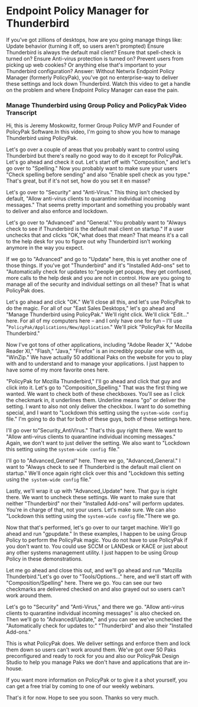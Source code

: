 # Endpoint Policy Manager for Thunderbird

If you've got zillions of desktops, how are you going manage things like: Update behavior (turning
it off, so users aren't prompted) Ensure Thunderbird is always the default mail client? Ensure that
spell-check is turned on? Ensure Anti-virus protection is turned on? Prevent users from picking up
web cookies? Or anything else that's important to your Thunderbird configuration? Answer: Without
Netwrix Endpoint Policy Manager (formerly PolicyPak), you've got no enterprise-way to deliver these
settings and lock down Thunderbird. Watch this video to get a handle on the problem and where
Endpoint Policy Manager can ease the pain.

### Manage Thunderbird using Group Policy and PolicyPak Video Transcript

Hi, this is Jeremy Moskowitz, former Group Policy MVP and Founder of PolicyPak Software.In this
video, I'm going to show you how to manage Thunderbird using PolicyPak.

Let's go over a couple of areas that you probably want to control using Thunderbird but there's
really no good way to do it except for PolicyPak. Let's go ahead and check it out. Let's start off
with "Composition," and let's go over to "Spelling." Now you probably want to make sure your users
"Check spelling before sending" and also "Enable spell check as you type." That's great, but if it's
not set, how do you set it en masse?

Let's go over to "Security" and "Anti-Virus." This thing isn't checked by default, "Allow anti-virus
clients to quarantine individual incoming messages." That seems pretty important and something you
probably want to deliver and also enforce and lockdown.

Let's go over to "Advanced" and "General." You probably want to "Always check to see if Thunderbird
is the default mail client on startup." If a user unchecks that and clicks "OK,"what does that mean?
That means it's a call to the help desk for you to figure out why Thunderbird isn't working anymore
in the way you expect.

If we go to "Advanced" and go to "Update" here, this is yet another one of those things. If you've
got "Thunderbird" and it's "Installed Add-ons" set to "Automatically check for updates to:"people
get popups, they get confused, more calls to the help desk and you are not in control. How are you
going to manage all of the security and individual settings on all these? That is what PolicyPak
does.

Let's go ahead and click "OK." We'll close all this, and let's use PolicyPak to do the magic. For
all of our "East Sales Desktops," let's go ahead and "Manage Thunderbird using PolicyPak." We'll
right click. We'll click "Edit…" here. For all of my computers here – and I only have one for fun –
I'll use "`PolicyPak/Applications/New/Application`." We'll pick "PolicyPak for Mozilla Thunderbird."

Now I've got tons of other applications, including "Adobe Reader X," "Adobe Reader XI," "Flash,"
"Java," "Firefox" is an incredibly popular one with us, "WinZip." We have actually 50 additional
Paks on the website for you to play with and to understand and to manage your applications. I just
happen to have some of my more favorite ones here.

"PolicyPak for Mozilla Thunderbird," I'll go ahead and click that guy and click into it. Let's go to
"Composition_Spelling." That was the first thing we wanted. We want to check both of these
checkboxes. You'll see as I click the checkmark in, it underlines them. Underline means "go" or
deliver the setting. I want to also not only deliver the checkbox. I want to do something special,
and I want to "Lockdown this setting using the `system-wide config` file." I'm going to do that for
both of these guys, both of these settings here.

I'll go over to"Security_AntiVirus." That's this guy right there. We want to "Allow anti-virus
clients to quarantine individual incoming messages." Again, we don't want to just deliver the
setting. We also want to "Lockdown this setting using the `system-wide config `file."

I'll go to "Advanced_General" here. There we go, "Advanced_General." I want to "Always check to see
if Thunderbird is the default mail client on startup." We'll once again right click over this and
"Lockdown this setting using the` system-wide config` file."

Lastly, we'll wrap it up with "Advanced_Update" here. That guy is right there. We want to uncheck
these settings. We want to make sure that neither "Thunderbird" nor their "Installed Add-ons" will
perform updates. You're in charge of that, not your users. Let's make sure. We can also "Lockdown
this setting using the `system-wide config` file."There we go.

Now that that's performed, let's go over to our target machine. We'll go ahead and run "gpupdate."
In these examples, I happen to be using Group Policy to perform the PolicyPak magic. You do not have
to use PolicyPak if you don't want to. You could use SCCM or LANDesk or KACE or just about any other
systems management utility. I just happen to be using Group Policy in these demonstrations.

Let me go ahead and close this out, and we'll go ahead and run "Mozilla Thunderbird."Let's go over
to "Tools/Options…" here, and we'll start off with "Composition/Spelling" here. There we go. You can
see our two checkmarks are delivered checked on and also grayed out so users can't work around them.

Let's go to "Security" and "Anti-Virus," and there we go. "Allow anti-virus clients to quarantine
individual incoming messages" is also checked on. Then we'll go to "Advanced/Update," and you can
see we've unchecked the "Automatically check for updates to:" "Thunderbird" and also their
"Installed Add-ons."

This is what PolicyPak does. We deliver settings and enforce them and lock them down so users can't
work around them. We've got over 50 Paks preconfigured and ready to rock for you and also our
PolicyPak Design Studio to help you manage Paks we don't have and applications that are in-house.

If you want more information on PolicyPak or to give it a shot yourself, you can get a free trial by
coming to one of our weekly webinars.

That's it for now. Hope to see you soon. Thanks so very much.
